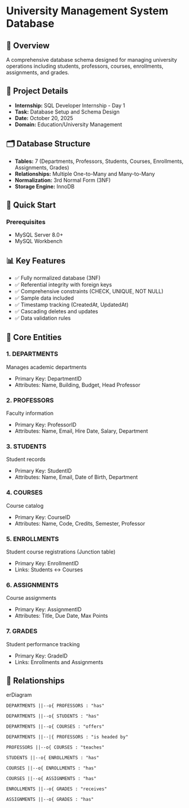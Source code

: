 # University Management System Database

## 📖 Overview
A comprehensive database schema designed for managing university operations including students, professors, courses, enrollments, assignments, and grades.

## 🎯 Project Details
- **Internship:** SQL Developer Internship - Day 1
- **Task:** Database Setup and Schema Design
- **Date:** October 20, 2025
- **Domain:** Education/University Management

## 🗂 Database Structure
- **Tables:** 7 (Departments, Professors, Students, Courses, Enrollments, Assignments, Grades)
- **Relationships:** Multiple One-to-Many and Many-to-Many
- **Normalization:** 3rd Normal Form (3NF)
- **Storage Engine:** InnoDB

## 🚀 Quick Start

### Prerequisites
- MySQL Server 8.0+
- MySQL Workbench


## 📊 Key Features
- ✅ Fully normalized database (3NF)
- ✅ Referential integrity with foreign keys
- ✅ Comprehensive constraints (CHECK, UNIQUE, NOT NULL)
- ✅ Sample data included
- ✅ Timestamp tracking (CreatedAt, UpdatedAt)
- ✅ Cascading deletes and updates
- ✅ Data validation rules

## 🔑 Core Entities

### 1. DEPARTMENTS
Manages academic departments
- Primary Key: DepartmentID
- Attributes: Name, Building, Budget, Head Professor

### 2. PROFESSORS
Faculty information
- Primary Key: ProfessorID
- Attributes: Name, Email, Hire Date, Salary, Department

### 3. STUDENTS
Student records
- Primary Key: StudentID
- Attributes: Name, Email, Date of Birth, Department

### 4. COURSES
Course catalog
- Primary Key: CourseID
- Attributes: Name, Code, Credits, Semester, Professor

### 5. ENROLLMENTS
Student course registrations (Junction table)
- Primary Key: EnrollmentID
- Links: Students ↔ Courses

### 6. ASSIGNMENTS
Course assignments
- Primary Key: AssignmentID
- Attributes: Title, Due Date, Max Points

### 7. GRADES
Student performance tracking
- Primary Key: GradeID
- Links: Enrollments and Assignments

## 📐 Relationships
erDiagram
    
    DEPARTMENTS ||--o{ PROFESSORS : "has"
    
    DEPARTMENTS ||--o{ STUDENTS : "has"
    
    DEPARTMENTS ||--o{ COURSES : "offers"
    
    DEPARTMENTS ||--|{ PROFESSORS : "is headed by"
    
    PROFESSORS ||--o{ COURSES : "teaches"
    
    STUDENTS ||--o{ ENROLLMENTS : "has"
    
    COURSES ||--o{ ENROLLMENTS : "has"
    
    COURSES ||--o{ ASSIGNMENTS : "has"
    
    ENROLLMENTS ||--o{ GRADES : "receives"
    
    ASSIGNMENTS ||--o{ GRADES : "has"

